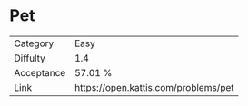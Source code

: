 # Pet

<table>
    <tr>
        <td>Category</td>
        <td>Easy</td>
    </tr>
    <tr>
        <td>Diffulty</td>
        <td>1.4</td>
    </tr>
    <tr>
        <td>Acceptance</td>
        <td>57.01 %</td>
    </tr>
    <tr>
        <td>Link</td>
        <td>https://open.kattis.com/problems/pet</td>
    </tr>
</table>